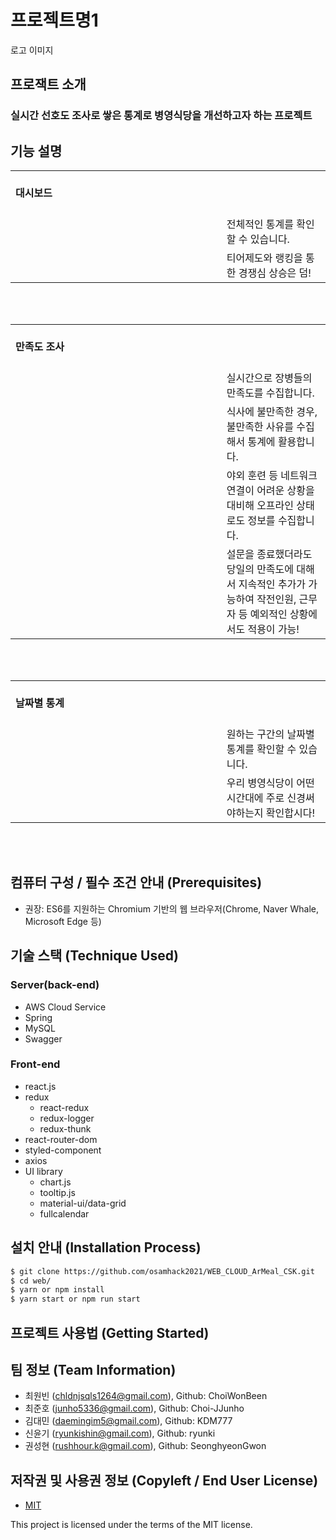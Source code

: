 # 프로젝트명1
로고 이미지

## 프로잭트 소개
### 실시간 선호도 조사로 쌓은 통계로 병영식당을 개선하고자 하는 프로젝트


## 기능 설명
<table>
  <tbody>
		<tr>
			<td colspan=1>
				<br>
				<b>대시보드</b><br>
				<br>
			</td>
		</tr>
		<tr>
      <td rowspan="2">
        <div align="center">
          <a href="" width="60%" height="60%"></a>
        </div>
      </td>
      <td width="33%">전체적인 통계를 확인할 수 있습니다.</td>
    </tr>
    <tr>
      <td>티어제도와 랭킹을 통한 경쟁심 상승은 덤!</td>
    </tr>
  </tbody>
</table>
<br><br>
<table>
  <tbody>
		<tr>
			<td colspan=2>
				<br>
				<b>만족도 조사</b><br>
				<br>
			</td>
		</tr>
		<tr>
      <td rowspan="2">
        <div align="center">
          <a href="" width="60%" height="60%"></a>
        </div>
      </td>
      <td width="33%">실시간으로 장병들의 만족도를 수집합니다.</td>
    </tr>
    <tr>
      <td>식사에 불만족한 경우, 불만족한 사유를 수집해서 통계에 활용합니다.</td>
    </tr>
    <tr>
      <td rowspan="2">
        <div align="center">
          <a href="" width="60%" height="60%"></a>
        </div>
      </td>
      <td>야외 훈련 등 네트워크 연결이 어려운 상황을 대비해 오프라인 상태로도 정보를 수집합니다.</td>
    </tr>
    <tr>
      <td>설문을 종료했더라도 당일의 만족도에 대해서 지속적인 추가가 가능하여 작전인원, 근무자 등 예외적인 상황에서도 적용이 가능!</td>
    </tr>
  </tbody>
</table>
<br><br>
<table>
  <tbody>
		<tr>
			<td colspan=1>
				<br>
				<b>날짜별 통계</b><br>
				<br>
			</td>
		</tr>
		<tr>
      <td rowspan="2">
        <div align="center">
          <a href="" width="60%" height="60%"></a>
        </div>
      </td>
      <td width="33%">원하는 구간의 날짜별 통계를 확인할 수 있습니다.</td>
    </tr>
    <tr>
      <td>우리 병영식당이 어떤 시간대에 주로 신경써야하는지 확인합시다!</td>
    </tr>
  </tbody>
</table>
<br><br>

## 컴퓨터 구성 / 필수 조건 안내 (Prerequisites)
* 권장: ES6를 지원하는 Chromium 기반의 웹 브라우저(Chrome, Naver Whale, Microsoft Edge 등)

## 기술 스택 (Technique Used) 
### Server(back-end)
 - AWS Cloud Service
 - Spring
 - MySQL
 - Swagger

### Front-end
 - react.js
 - redux
   - react-redux
   - redux-logger
   - redux-thunk
 - react-router-dom
 - styled-component
 - axios
 - UI library
   - chart.js
   - tooltip.js
   - material-ui/data-grid
   - fullcalendar

## 설치 안내 (Installation Process)
```bash
$ git clone https://github.com/osamhack2021/WEB_CLOUD_ArMeal_CSK.git
$ cd web/
$ yarn or npm install
$ yarn start or npm run start
```

## 프로젝트 사용법 (Getting Started)


 
## 팀 정보 (Team Information)
- 최원빈 (chldnjsqls1264@gmail.com), Github: ChoiWonBeen
- 최준호 (junho5336@gmail.com), Github: Choi-JJunho
- 김대민 (daemingim5@gmail.com), Github: KDM777
- 신윤기 (ryunkishin@gmail.com), Github: ryunki
- 권성현 (rushhour.k@gmail.com), Github: SeonghyeonGwon

## 저작권 및 사용권 정보 (Copyleft / End User License)
 * [MIT](https://github.com/osam2020-WEB/Sample-ProjectName-TeamName/blob/master/license.md)

This project is licensed under the terms of the MIT license.